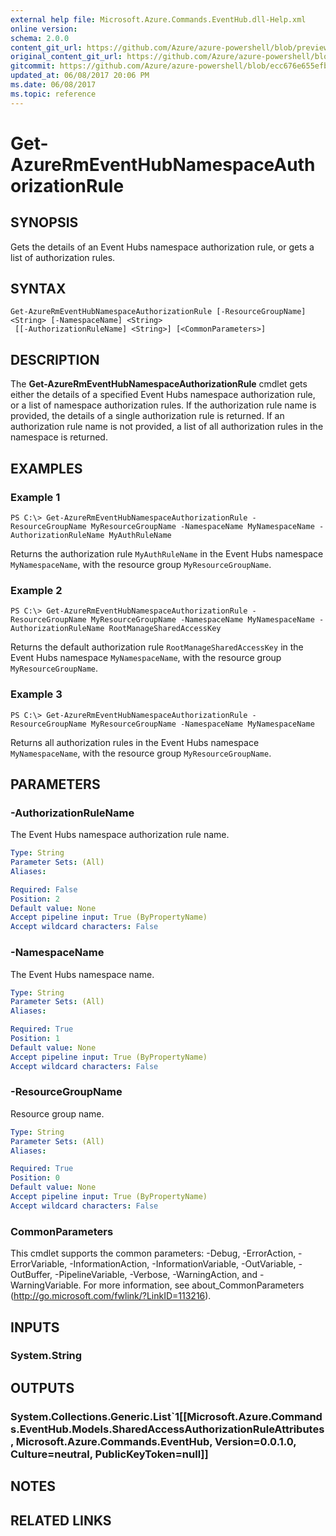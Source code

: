 ```yaml
---
external help file: Microsoft.Azure.Commands.EventHub.dll-Help.xml
online version:
schema: 2.0.0
content_git_url: https://github.com/Azure/azure-powershell/blob/preview/src/ResourceManager/EventHub/Commands.EventHub/help/Get-AzureRmEventHubNamespaceAuthorizationRule.md
original_content_git_url: https://github.com/Azure/azure-powershell/blob/preview/src/ResourceManager/EventHub/Commands.EventHub/help/Get-AzureRmEventHubNamespaceAuthorizationRule.md
gitcommit: https://github.com/Azure/azure-powershell/blob/ecc676e655efba8fe325ff757ca9c67e3ca655e9
updated_at: 06/08/2017 20:06 PM
ms.date: 06/08/2017
ms.topic: reference
---
```


# Get-AzureRmEventHubNamespaceAuthorizationRule

## SYNOPSIS
Gets the details of an Event Hubs namespace authorization rule, or gets a list of authorization rules.

## SYNTAX

```
Get-AzureRmEventHubNamespaceAuthorizationRule [-ResourceGroupName] <String> [-NamespaceName] <String>
 [[-AuthorizationRuleName] <String>] [<CommonParameters>]
```

## DESCRIPTION
The **Get-AzureRmEventHubNamespaceAuthorizationRule** cmdlet gets either the details of a specified Event Hubs namespace authorization rule, or a list of namespace authorization rules. If the authorization rule name is provided, the details of a single authorization rule is returned. If an authorization rule name is not provided, a list of all authorization rules in the namespace is returned.

## EXAMPLES

### Example 1
```
PS C:\> Get-AzureRmEventHubNamespaceAuthorizationRule -ResourceGroupName MyResourceGroupName -NamespaceName MyNamespaceName -AuthorizationRuleName MyAuthRuleName
```

Returns the authorization rule `MyAuthRuleName` in the Event Hubs namespace `MyNamespaceName`, with the resource group `MyResourceGroupName`.

### Example 2
```
PS C:\> Get-AzureRmEventHubNamespaceAuthorizationRule -ResourceGroupName MyResourceGroupName -NamespaceName MyNamespaceName -AuthorizationRuleName RootManageSharedAccessKey
```

Returns the default authorization rule `RootManageSharedAccessKey` in the Event Hubs namespace `MyNamespaceName`, with the resource group `MyResourceGroupName`.

### Example 3
```
PS C:\> Get-AzureRmEventHubNamespaceAuthorizationRule -ResourceGroupName MyResourceGroupName -NamespaceName MyNamespaceName
```

Returns all authorization rules in the Event Hubs namespace `MyNamespaceName`, with the resource group `MyResourceGroupName`.

## PARAMETERS

### -AuthorizationRuleName
The Event Hubs namespace authorization rule name.

```yaml
Type: String
Parameter Sets: (All)
Aliases: 

Required: False
Position: 2
Default value: None
Accept pipeline input: True (ByPropertyName)
Accept wildcard characters: False
```

### -NamespaceName
The Event Hubs namespace name.

```yaml
Type: String
Parameter Sets: (All)
Aliases: 

Required: True
Position: 1
Default value: None
Accept pipeline input: True (ByPropertyName)
Accept wildcard characters: False
```

### -ResourceGroupName
Resource group name.

```yaml
Type: String
Parameter Sets: (All)
Aliases: 

Required: True
Position: 0
Default value: None
Accept pipeline input: True (ByPropertyName)
Accept wildcard characters: False
```

### CommonParameters
This cmdlet supports the common parameters: -Debug, -ErrorAction, -ErrorVariable, -InformationAction, -InformationVariable, -OutVariable, -OutBuffer, -PipelineVariable, -Verbose, -WarningAction, and -WarningVariable. For more information, see about_CommonParameters (http://go.microsoft.com/fwlink/?LinkID=113216).

## INPUTS

### System.String

## OUTPUTS

### System.Collections.Generic.List`1[[Microsoft.Azure.Commands.EventHub.Models.SharedAccessAuthorizationRuleAttributes, Microsoft.Azure.Commands.EventHub, Version=0.0.1.0, Culture=neutral, PublicKeyToken=null]]

## NOTES

## RELATED LINKS

